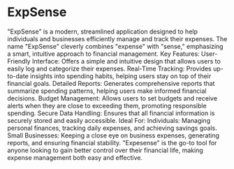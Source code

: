 # ExpSense
"ExpSense" is a modern, streamlined application designed to help individuals and businesses efficiently manage and track their expenses. The name "ExpSense" cleverly combines "expense" with "sense," emphasizing a smart, intuitive approach to financial management.
Key Features:
User-Friendly Interface: Offers a simple and intuitive design that allows users to easily log and categorize their expenses.
Real-Time Tracking: Provides up-to-date insights into spending habits, helping users stay on top of their financial goals.
Detailed Reports: Generates comprehensive reports that summarize spending patterns, helping users make informed financial decisions.
Budget Management: Allows users to set budgets and receive alerts when they are close to exceeding them, promoting responsible spending.
Secure Data Handling: Ensures that all financial information is securely stored and easily accessible.
Ideal For:
Individuals: Managing personal finances, tracking daily expenses, and achieving savings goals.
Small Businesses: Keeping a close eye on business expenses, generating reports, and ensuring financial stability.
"Expesense" is the go-to tool for anyone looking to gain better control over their financial life, making expense management both easy and effective.
